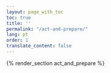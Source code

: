 ```yaml
---
layout: page_with_toc
toc: true
title: ''
permalink: "/act-and-prepare/"
lang: pt
order: 1
translate_content: false
---
```



{% render_section act_and_prepare %}
